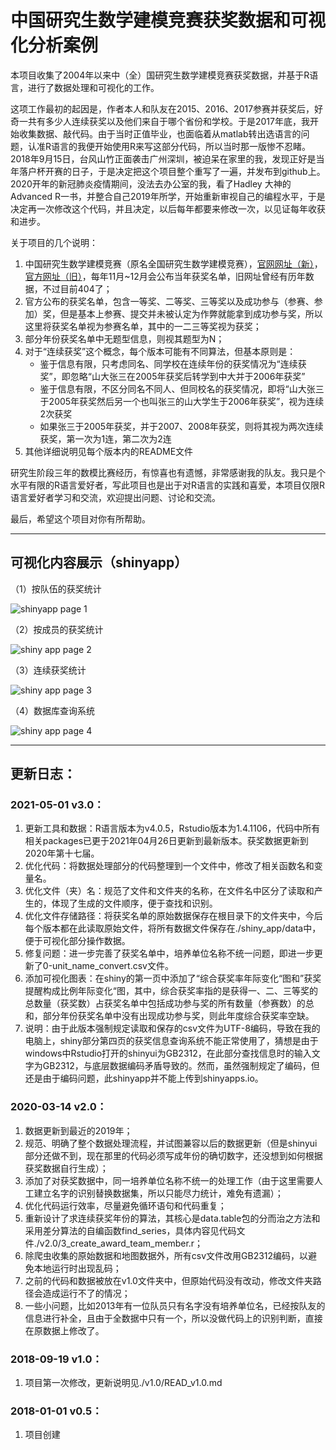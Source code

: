 # 中国研究生数学建模竞赛获奖数据和可视化分析案例

本项目收集了2004年以来中（全）国研究生数学建模竞赛获奖数据，并基于R语言，进行了数据处理和可视化的工作。

这项工作最初的起因是，作者本人和队友在2015、2016、2017参赛并获奖后，好奇一共有多少人连续获奖以及他们来自于哪个省份和学校。于是2017年底，我开始收集数据、敲代码。由于当时正值毕业，也面临着从matlab转出选语言的问题，认准R语言的我便开始使用R来写这部分代码，所以当时那一版惨不忍睹。2018年9月15日，台风山竹正面袭击广州深圳，被迫呆在家里的我，发现正好是当年落户杯开赛的日子，于是决定把这个项目整个重写了一遍，并发布到github上。2020开年的新冠肺炎疫情期间，没法去办公室的我，看了Hadley 大神的Advanced R一书，并整合自己2019年所学，开始重新审视自己的编程水平，于是决定再一次修改这个代码，并且决定，以后每年都要来修改一次，以见证每年收获和进步。

关于项目的几个说明：

1. 中国研究生数学建模竞赛（原名全国研究生数学建模竞赛），[官网网址（新）](https://cpipc.chinadegrees.cn/cw/hp/4 )，[官方网址（旧）](http://gmcm.seu.edu.cn/main.htm)，每年11月~12月会公布当年获奖名单，旧网址曾经有历年数据，不过目前404了；
2. 官方公布的获奖名单，包含一等奖、二等奖、三等奖以及成功参与（参赛、参加）奖，但是基本上参赛、提交并未被认定为作弊就能拿到成功参与奖，所以这里将获奖名单视为参赛名单，其中的一二三等奖视为获奖；
3. 部分年份获奖名单中无题型信息，则视其题型为N；
4. 对于“连续获奖”这个概念，每个版本可能有不同算法，但基本原则是：
   - 鉴于信息有限，只考虑同名、同学校在连续年份的获奖情况为“连续获奖”，即忽略“山大张三在2005年获奖后转学到中大并于2006年获奖”
   - 鉴于信息有限，不区分同名不同人、但同校名的获奖情况，即将“山大张三于2005年获奖然后另一个也叫张三的山大学生于2006年获奖”，视为连续2次获奖 
   - 如果张三于2005年获奖，并于2007、2008年获奖，则将其视为两次连续获奖，第一次为1连，第二次为2连
5. 其他详细说明见每个版本内的README文件

研究生阶段三年的数模比赛经历，有惊喜也有遗憾，非常感谢我的队友。我只是个水平有限的R语言爱好者，写此项目也是出于对R语言的实践和喜爱，本项目仅限R语言爱好者学习和交流，欢迎提出问题、讨论和交流。

最后，希望这个项目对你有所帮助。

---

## 可视化内容展示（shinyapp）

（1）按队伍的获奖统计

![shinyapp page 1](https://raw.githubusercontent.com/lcpmgh/NPMCM/master/pic/shinyapp-page-1.png)

（2）按成员的获奖统计

![shiny app page 2](https://raw.githubusercontent.com/lcpmgh/NPMCM/master/pic/shinyapp-page-2.png)

（3）连续获奖统计

![shiny app page 3](https://raw.githubusercontent.com/lcpmgh/NPMCM/master/pic/shinyapp-page-3.png)

（4）数据库查询系统

![shiny app page 4](https://raw.githubusercontent.com/lcpmgh/NPMCM/master/pic/shinyapp-page-4.png)



---

## 更新日志：

### 2021-05-01 v3.0：

1. 更新工具和数据：R语言版本为v4.0.5，Rstudio版本为1.4.1106，代码中所有相关packages已更于2021年04月26日更新到最新版本。获奖数据更新到2020年第十七届。
2. 优化代码：将数据处理部分的代码整理到一个文件中，修改了相关函数名和变量名。
3. 优化文件（夹）名：规范了文件和文件夹的名称，在文件名中区分了读取和产生的，体现了生成的文件顺序，便于查找和识别。
4. 优化文件存储路径：将获奖名单的原始数据保存在根目录下的文件夹中，今后每个版本都在此读取原始文件，将所有数据文件保存在./shiny_app/data中，便于可视化部分操作数据。
5. 修复问题：进一步完善了获奖名单中，培养单位名称不统一问题，即进一步更新了0-unit_name_convert.csv文件。
6. 添加可视化图表：在shiny的第一页中添加了“综合获奖率年际变化“图和”获奖提醒构成比例年际变化“图，其中，综合获奖率指的是获得一、二、三等奖的总数量（获奖数）占获奖名单中包括成功参与奖的所有数量（参赛数）的总和，部分年份获奖名单中没有出现成功参与奖，则此年度综合获奖率空缺。
7. 说明：由于此版本强制规定读取和保存的csv文件为UTF-8编码，导致在我的电脑上，shiny部分第四页的获奖信息查询系统不能正常使用了，猜想是由于windows中Rstudio打开的shinyui为GB2312，在此部分查找信息时的输入文字为GB2312，与底层数据编码矛盾导致的。然而，虽然强制规定了编码，但还是由于编码问题，此shinyapp并不能上传到shinyapps.io。

### 2020-03-14 v2.0：

1. 数据更新到最近的2019年；
2. 规范、明确了整个数据处理流程，并试图兼容以后的数据更新（但是shinyui部分还做不到，现在那里的代码必须写成年份的确切数字，还没想到如何根据获奖数据自行生成）；
3. 添加了对获奖数据中，同一培养单位名称不统一的处理工作（由于这里需要人工建立名字的识别替换数据集，所以只能尽力统计，难免有遗漏）；
4. 优化代码运行效率，尽量避免循环语句和代码重复；
5. 重新设计了求连续获奖年份的算法，其核心是data.table包的分而治之方法和采用差分算法的自编函数find_series，具体内容见代码文件./v2.0/3_create_award_team_member.r；
6. 除爬虫收集的原始数据和地图数据外，所有csv文件改用GB2312编码，以避免本地运行时出现乱码；
7. 之前的代码和数据被放在v1.0文件夹中，但原始代码没有改动，修改文件夹路径会造成运行不了的情况；
8. 一些小问题，比如2013年有一位队员只有名字没有培养单位名，已经按队友的信息进行补全，且由于全数据中只有一个，所以没做代码上的识别判断，直接在原数据上修改了。

### 2018-09-19 v1.0：

1. 项目第一次修改，更新说明见./v1.0/READ_v1.0.md

### 2018-01-01 v0.5：

1. 项目创建

